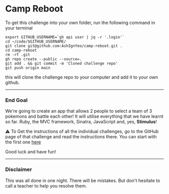 # Camp Reboot

To get this challenge into your own folder, run the following command in your terminal

```
export GITHUB_USERNAME=`gh api user | jq -r '.login'`
cd ~/code/$GITHUB_USERNAME/
git clone git@github.com:AshIgnYeo/camp-reboot.git .
cd camp-reboot
rm -rf .git
gh repo create --public --source=.
git add . && git commit -m 'Cloned challenge repo'
git push origin main
```

this will clone the challenge repo to your computer and add it to your own github.

---

### End Goal

We're going to create an app that allows 2 people to select a team of 3 pokemons and battle each other! It will utilise everything that we have learnt so far. Ruby, the MVC framework, Sinatra, JavaScript and, yes, **Stimulus**!

⚠️ To Get the instructions of all the individual challenges, go to the GitHub page of that challenge and read the instructions there. You can start with the first one [here](https://github.com/AshIgnYeo/camp-reboot/tree/main/01-ruby-and-active-record)

Good luck and have fun!

---

### Disclaimer

This was all done in one night. There will be mistakes. But don't hesitate to call a teacher to help you resolve them.
